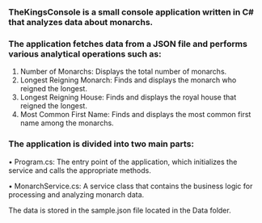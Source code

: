 ### TheKingsConsole is a small console application written in C# that analyzes data about monarchs. 

### The application fetches data from a JSON file and performs various analytical operations such as:
1.	Number of Monarchs: Displays the total number of monarchs.
2.	Longest Reigning Monarch: Finds and displays the monarch who reigned the longest.
3.	Longest Reigning House: Finds and displays the royal house that reigned the longest.
4.	Most Common First Name: Finds and displays the most common first name among the monarchs.

### The application is divided into two main parts:

•	Program.cs: The entry point of the application, which initializes the service and calls the appropriate methods.

•	MonarchService.cs: A service class that contains the business logic for processing and analyzing monarch data.

The data is stored in the sample.json file located in the Data folder.
